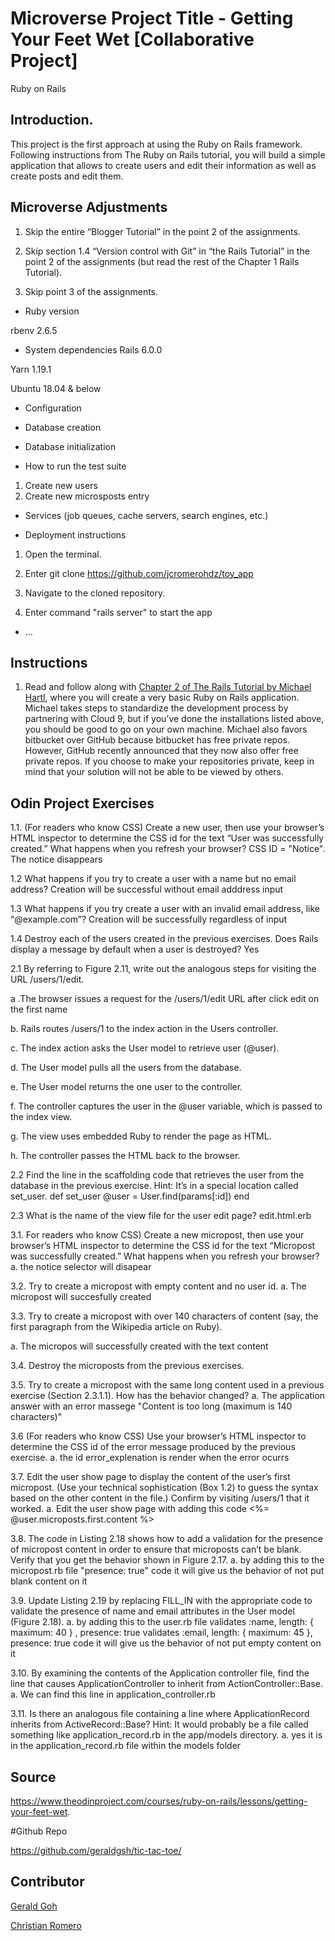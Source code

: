 # Microverse Project Title - Getting Your Feet Wet [Collaborative Project]
Ruby on Rails

## Introduction.
This project is the first approach at using the Ruby on Rails framework. Following instructions from The Ruby on Rails tutorial, you will build a simple application that allows to create users and edit their information as well as create posts and edit them.

## Microverse Adjustments
1. Skip the entire “Blogger Tutorial” in the point 2 of the assignments.

2. Skip section 1.4 “Version control with Git” in “the Rails Tutorial” in the point 2 of the assignments (but read the rest of the Chapter 1 Rails Tutorial).

3. Skip point 3 of the assignments.


* Ruby version

rbenv 2.6.5


* System dependencies
Rails 6.0.0

Yarn 1.19.1

Ubuntu 18.04 & below


* Configuration


* Database creation


* Database initialization


* How to run the test suite

1. Create new users
2. Create new microsposts entry


* Services (job queues, cache servers, search engines, etc.)

* Deployment instructions

1. Open the terminal.

2. Enter git clone https://github.com/jcromerohdz/toy_app

3. Navigate to the cloned repository.

4. Enter command "rails server" to start the app


* ...


## Instructions

1. Read and follow along with [Chapter 2 of The Rails Tutorial by Michael Hartl](https://www.learnenough.com/ruby-on-rails-4th-edition-tutorial/toy_app), where you will create a very basic Ruby on Rails application. Michael takes steps to standardize the development process by partnering with Cloud 9, but if you’ve done the installations listed above, you should be good to go on your own machine. Michael also favors bitbucket over GitHub because bitbucket has free private repos. However, GitHub recently announced that they now also offer free private repos. If you choose to make your repositories private, keep in mind that your solution will not be able to be viewed by others.

## Odin Project Exercises

1.1. (For readers who know CSS) Create a new user, then use your browser’s HTML inspector to determine the CSS id for the text “User was successfully created.” What happens when you refresh your browser?
CSS ID = "Notice". The notice disappears


1.2 What happens if you try to create a user with a name but no email address?
Creation will be successful without email adddress input


1.3 What happens if you try create a user with an invalid email address, like “@example.com”?
Creation will be successfully regardless of input


1.4 Destroy each of the users created in the previous exercises. Does Rails display a message by default when a user is destroyed?
Yes


2.1 By referring to Figure 2.11, write out the analogous steps for visiting the URL /users/1/edit.

a .The browser issues a request for the /users/1/edit URL after click edit on the first name

b. Rails routes /users/1 to the index action in the Users controller.

c. The index action asks the User model to retrieve user (@user).

d. The User model pulls all the users from the database.

e. The User model returns the one user to the controller.

f. The controller captures the user in the @user variable, which is passed to the index view.

g. The view uses embedded Ruby to render the page as HTML.

h. The controller passes the HTML back to the browser.


2.2 Find the line in the scaffolding code that retrieves the user from the database in the previous exercise. Hint: It’s in a special location called set_user.
def set_user
  @user = User.find(params[:id])
end


2.3 What is the name of the view file for the user edit page?
edit.html.erb


3.1. For readers who know CSS) Create a new micropost, then use your browser’s HTML inspector to determine the CSS id for the text “Micropost was successfully created.” What happens when you refresh your browser?
a. the notice selector will disapear


3.2. Try to create a micropost with empty content and no user id.
a. The micropost will succesfully created


3.3. Try to create a micropost with over 140 characters of content (say, the first paragraph from the Wikipedia article on Ruby).

a. The micropos will successfully created with the text content


3.4. Destroy the microposts from the previous exercises.


3.5. Try to create a micropost with the same long content used in a previous exercise (Section 2.3.1.1). How has the behavior changed?
a. The application answer with an error massege "Content is too long (maximum is 140 characters)"


3.6 (For readers who know CSS) Use your browser’s HTML inspector to determine the CSS id of the error message produced by the previous exercise.
a. the id error_explenation is render when the error ocurrs


3.7. Edit the user show page to display the content of the user’s first micropost. (Use your technical sophistication (Box 1.2) to guess the syntax based on the other content in the file.) Confirm by visiting /users/1 that it worked.
a. Edit the user show page with adding this code <%= @user.microposts.first.content %>


3.8. The code in Listing 2.18 shows how to add a validation for the presence of micropost content in order to ensure that microposts can’t be blank. Verify that you get the behavior shown in Figure 2.17.
a. by adding this to the micropost.rb file "presence: true" code it will give us the behavior of not put blank content on it


3.9. Update Listing 2.19 by replacing FILL_IN with the appropriate code to validate the presence of name and email attributes in the User model (Figure 2.18).
a. by adding this to the user.rb file  validates :name, length: { maximum: 40 } , presence: true
validates :email, length: { maximum: 45 }, presence: true code it will give us the behavior of not put empty content on it


3.10. By examining the contents of the Application controller file, find the line that causes ApplicationController to inherit from ActionController::Base.
a. We can find this line in application_controller.rb


3.11. Is there an analogous file containing a line where ApplicationRecord inherits from ActiveRecord::Base? Hint: It would probably be a file called something like application_record.rb in the app/models directory.
a. yes it is in the application_record.rb file within the models folder


## Source

https://www.theodinproject.com/courses/ruby-on-rails/lessons/getting-your-feet-wet.


#Github Repo

https://github.com/geraldgsh/tic-tac-toe/


## Contributor

[Gerald Goh](https://github.com/geraldgsh)

[Christian Romero](https://github.com/jcromerohdz)